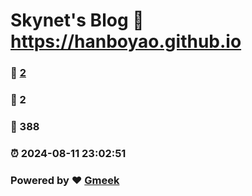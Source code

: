 # Skynet's Blog :link: https://hanboyao.github.io 
### :page_facing_up: [2](https://hanboyao.github.io/tag.html) 
### :speech_balloon: 2 
### :hibiscus: 388 
### :alarm_clock: 2024-08-11 23:02:51 
### Powered by :heart: [Gmeek](https://github.com/Meekdai/Gmeek)
